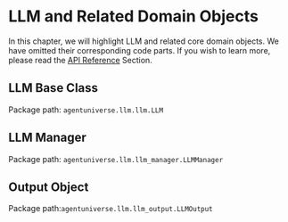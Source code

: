 # LLM and Related Domain Objects
In this chapter, we will highlight LLM and related core domain objects. We have omitted their corresponding code parts. If you wish to learn more, please read the [API Reference](../../../In-Depth_Guides/Tech_Capabilities/Others/API_Reference.md) Section.

## LLM Base Class
Package path: `agentuniverse.llm.llm.LLM`

## LLM Manager
Package path: `agentuniverse.llm.llm_manager.LLMManager`

## Output Object
Package path:`agentuniverse.llm.llm_output.LLMOutput`
